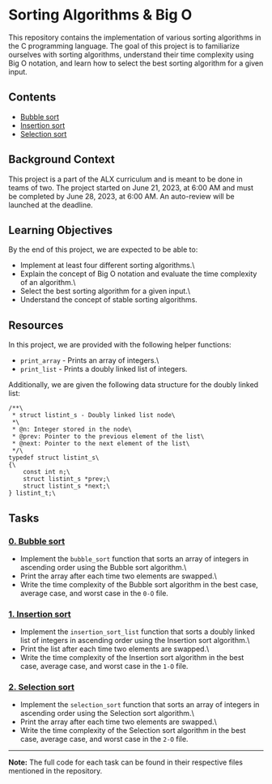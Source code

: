 # Sorting Algorithms & Big O

This repository contains the implementation of various sorting algorithms in the C programming language. The goal of this project is to familiarize ourselves with sorting algorithms, understand their time complexity using Big O notation, and learn how to select the best sorting algorithm for a given input.

## Contents

- [Bubble sort](./0-bubble_sort.c)
- [Insertion sort](./1-insertion_sort_list.c)
- [Selection sort](./2-selection_sort.c)

## Background Context

This project is a part of the ALX curriculum and is meant to be done in teams of two. The project started on June 21, 2023, at 6:00 AM and must be completed by June 28, 2023, at 6:00 AM. An auto-review will be launched at the deadline.

## Learning Objectives

By the end of this project, we are expected to be able to:

- Implement at least four different sorting algorithms.\
- Explain the concept of Big O notation and evaluate the time complexity of an algorithm.\
- Select the best sorting algorithm for a given input.\
- Understand the concept of stable sorting algorithms.

## Resources

In this project, we are provided with the following helper functions:

- `print_array` - Prints an array of integers.\
- `print_list` - Prints a doubly linked list of integers.

Additionally, we are given the following data structure for the doubly linked list:

```c\
/**\
 * struct listint_s - Doubly linked list node\
 *\
 * @n: Integer stored in the node\
 * @prev: Pointer to the previous element of the list\
 * @next: Pointer to the next element of the list\
 */\
typedef struct listint_s\
{\
    const int n;\
    struct listint_s *prev;\
    struct listint_s *next;\
} listint_t;\

```
## Tasks

### [0. Bubble sort](./0-bubble_sort.c)

- Implement the `bubble_sort` function that sorts an array of integers in ascending order using the Bubble sort algorithm.\
- Print the array after each time two elements are swapped.\
- Write the time complexity of the Bubble sort algorithm in the best case, average case, and worst case in the `0-O` file.

### [1. Insertion sort](./1-insertion_sort_list.c)

- Implement the `insertion_sort_list` function that sorts a doubly linked list of integers in ascending order using the Insertion sort algorithm.\
- Print the list after each time two elements are swapped.\
- Write the time complexity of the Insertion sort algorithm in the best case, average case, and worst case in the `1-O` file.

### [2. Selection sort](./2-selection_sort.c)

- Implement the `selection_sort` function that sorts an array of integers in ascending order using the Selection sort algorithm.\
- Print the array after each time two elements are swapped.\
- Write the time complexity of the Selection sort algorithm in the best case, average case, and worst case in the `2-O` file.

---

**Note:** The full code for each task can be found in their respective files mentioned in the repository.